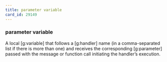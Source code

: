 ```yaml
---
title: parameter variable
card_id: 29149
---
```


### parameter variable

A local [g:variable] that follows a [g:handler] name (in a comma-separated list if there is more than one) and receives the corresponding  [g:parameter]  passed with the message or function call initiating the handler’s execution. 